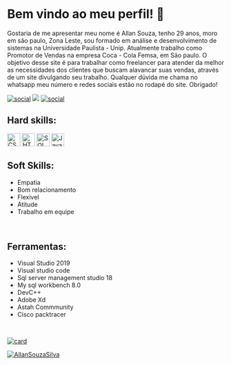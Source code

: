 # Bem vindo ao meu perfil!  👋
Gostaria de me apresentar meu nome é Allan Souza, tenho 29 anos, moro em são paulo, Zona Leste, sou formado em análise e desenvolvimento de sistemas na Universidade Paulista - Unip. Atualmente trabalho como Promotor de Vendas na empresa Coca - Cola Femsa, em São paulo. O objetivo desse site é para trabalhar como freelancer para atender da melhor as necessidades dos clientes que buscam alavancar suas vendas, através de um site divulgando seu trabalho. Qualquer dúvida me chama no whatsapp meu número e redes sociais estão no rodapé do site. Obrigado!
<p>

[![social](https://img.shields.io/badge/Linkedin--blue?style=for-the-badge&logo=linkedin&logoColor=blue)](https://www.linkedin.com/in/allan-souza-silva-794164146/)
<img src="https://img.shields.io/badge/GitHub-100000?style=for-the-badge&logo=github&logoColor=white" />
[![social](https://img.shields.io/badge/Site--red?style=for-the-badge)](https://allan-website-git-main-allansouzasilva.vercel.app/)
</p>

## Hard skills:
<p>

<img src="https://seeklogo.com/images/C/css3-logo-8724075274-seeklogo.com.png" alt="CSS3" height="30"/>
<img src="https://logodownload.org/wp-content/uploads/2016/10/html5-logo-1.png" alt="HTML5" height="30"/>
<img src="https://altyra.com/wp-content/uploads/2018/11/microsoft-sql-server-logo-png.png" alt="SQL Server" height="30"/>
<img src="https://upload.wikimedia.org/wikipedia/commons/thumb/9/99/Unofficial_JavaScript_logo_2.svg/480px-Unofficial_JavaScript_logo_2.svg.png" alt="JavaScript" height="30"/>
</p>

## Soft Skills: 
 - Empatia 
 - Bom relacionamento 
 - Flexivel 
 - Atitude 
 - Trabalho em equipe
<br>

## Ferramentas:
 - Visual Studio 2019 
 - Visual studio code 
 - Sql server management studio 18
 - My sql workbench 8.0 
 - DevC++ 
 - Adobe Xd
 - Astah Commmunity
 - Cisco packtracer
 <br>
 
[![card](https://github-readme-stats.vercel.app/api?username=AllanSouzaSilva&theme=synthwave)](https://github.com/AllanSouzaSilva/)

[![AllanSouzaSilva](https://github-readme-stats.vercel.app/api/top-langs/?username=AllanSouzaSilva&hide=html&layout=compact&theme=synthwave)](https://github.com/AllanSouzaSilva/) 
